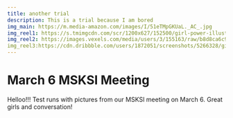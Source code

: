 ```yaml
---
title: another trial
description: This is a trial because I am bored
img_main: https://m.media-amazon.com/images/I/51eTMpGKUaL._AC_.jpg
img_reel1: https://s.tmimgcdn.com/scr/1200x627/152500/girl-power-illustration_152519-original.jpg
img_reel2: https://images.vexels.com/media/users/3/155163/raw/b8d8ca6c996c65a2c66a812cb96e15c8-girl-power-group-design.jpg
img_reel3:https://cdn.dribbble.com/users/1872051/screenshots/5266328/girls.jpg?compress=1&resize=400x300
---
```


# March 6 MSKSI Meeting

Helloo!!! Test runs with pictures from our MSKSI meeting on March 6. Great girls and conversation!
